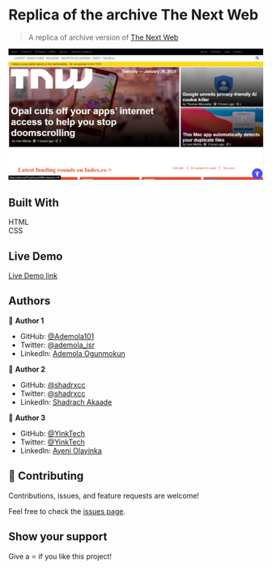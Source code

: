 # Replica of the archive The Next Web
> A replica of archive version of [The Next Web](https://perma.cc/M5ZV-Q2D6) 

![screenshot](images/nwp.jpg)

## Built With 
HTML <br> CSS

## Live Demo

[Live Demo link](https://ademola101.github.io/RWD-milestone-1/)

## Authors

👤 **Author 1**

- GitHub: [@Ademola101](https://github.com/Ademola101)
- Twitter: [@ademola_isr](https://twitter.com/ademola_isr)
- LinkedIn: [Ademola Ogunmokun](https://linkedin.com/in/ademola-ogunmokun-492575203)

👤 **Author 2**

- GitHub: [@shadrxcc](https://github.com/shadrxcc)
- Twitter: [@shadrxcc](https://twitter.com/shadrxcc)
- LinkedIn: [Shadrach Akaade](https://www.linkedin.com/in/shadrach-akaade-24a375189/)

👤 **Author 3**

- GitHub: [@YinkTech](https://github.com/yinktech)
- Twitter: [@YinkTech](https://twitter.com/yinktech)
- LinkedIn: [Ayeni Olayinka](https://www.linkedin.com/in/ayeni-olayinka-726181134/)

## 🤝 Contributing

Contributions, issues, and feature requests are welcome!

Feel free to check the [issues page](https://github.com/Ademola101/RWD-milestone-1/issues).

## Show your support

Give a ⭐️ if you like this project!


